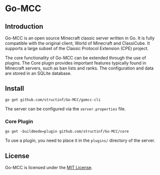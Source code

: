# Go-MCC

## Introduction

Go-MCC is an open source Minecraft classic server written in Go. It is fully
compatible with the original client, World of Minecraft and ClassiCube. It
supports a large subset of the Classic Protocol Extension (CPE) project.

The core functionality of Go-MCC can be extended through the use of plugins. The
Core plugin provides important features typically found in Minecraft servers,
such as ban lists and ranks. The configuration and data are stored in an SQLite
database.

## Install

```
go get github.com/structinf/Go-MCC/gomcc-cli
```

The server can be configured via the `server.properties` file.

### Core Plugin

```
go get -buildmode=plugin github.com/structinf/Go-MCC/core
```

To use a plugin, you need to place it in the `plugins/` directory of the server.

## License

Go-MCC is licensed under the [MIT License](https://opensource.org/licenses/MIT).
